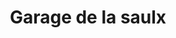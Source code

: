 ---
title: "Garage de la saulx"
url: /menil-sur-saulx/garage-de-la-saulx/
shop: réparation de voitures
---
